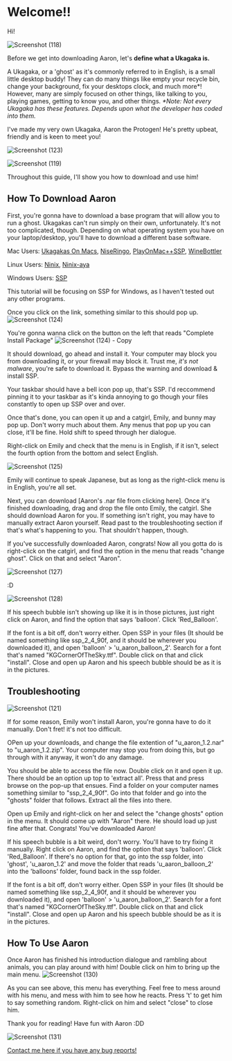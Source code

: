 # Welcome!!

Hi! 

![Screenshot (118)](https://user-images.githubusercontent.com/111025750/184062829-534bf1a5-df41-49a0-a865-983f1b2a5b96.png)

Before we get into downloading Aaron, let's **define what a Ukagaka is.**

A Ukagaka, or a 'ghost' as it's commonly referred to in English, is a small little desktop buddy! They can do many things like empty your recycle bin, change your background, fix your desktops clock, and much more*! However, many are simply focused on other things, like talking to you, playing games, getting to know you, and other things.
_*Note: Not every Ukagaka has these features. Depends upon what the developer has coded into them._

I've made my very own Ukagaka, Aaron the Protogen! He's pretty upbeat, friendly and is keen to meet you!

![Screenshot (123)](https://user-images.githubusercontent.com/111025750/184061264-3323eb1e-c5c0-4946-9e18-92750909e333.png)

![Screenshot (119)](https://user-images.githubusercontent.com/111025750/184061199-58018f56-ee0b-403c-9a6f-acf9112c77ab.png)

Throughout this guide, I'll show you how to download and use him!

## How To Download Aaron
First, you're gonna have to download a base program that will allow you to run a ghost. Ukagakas can't run simply on their own, unfortunately. It's not too complicated, though.
Depending on what operating system you have on your laptop/desktop, you'll have to download a different base software.

Mac Users: [Ukagakas On Macs](http://www14.big.or.jp/~ayase/ese/), [NiseRingo](http://ccm.sherry.jp/ninni/index.en.html), [PlayOnMac++SSP](https://tablesalt.o0o0.jp/ukagaka/ct_maconssp.html), [WineBottler](https://winebottler.kronenberg.org/)

Linux Users: [Ninix](http://ninix-aya.osdn.jp/), [Ninix-aya](https://thanks.yahoo.co.jp/)

Windows Users: [SSP](http://ssp.shillest.net/)

This tutorial will be focusing on SSP for Windows, as I haven't tested out any other programs. 

Once you click on the link, something similar to this should pop up.
![Screenshot (124)](https://user-images.githubusercontent.com/111025750/184062020-9c16441f-c58f-4bb7-8634-9360ab562831.png)

You're gonna wanna click on the button on the left that reads "Complete Install Package"
![Screenshot (124) - Copy](https://user-images.githubusercontent.com/111025750/184062079-51d7425c-d7dc-43d3-8345-4b98fdcce146.png)

It should download, go ahead and install it. Your computer may block you from downloading it, or your firewall may block it. Trust me, *it's not malware*, you're safe to download it. Bypass the warning and download & install SSP.

Your taskbar should have a bell icon pop up, that's SSP. I'd reccommend pinning it to your taskbar as it's kinda annoying to go though your files constantly to open up SSP over and over.

Once that's done, you can open it up and a catgirl, Emily, and bunny may pop up. Don't worry much about them. Any menus that pop up you can close, it'll be fine. Hold shift to speed through her dialogue. 

Right-click on Emily and check that the menu is in English, if it isn't, select the fourth option from the bottom and select English. 

![Screenshot (125)](https://user-images.githubusercontent.com/111025750/184064072-8cfe4861-5ed6-4535-a848-72db2086b0c1.png)

Emily will continue to speak Japanese, but as long as the right-click menu is in English, you're all set.

Next, you can download [Aaron's .nar file from clicking here]. Once it's finished downloading, drag and drop the file onto Emily, the catgirl. She should download Aaron for you. If something isn't right, you may have to manually extract Aaron yourself. Read past to the troubleshooting section if that's what's happening to you. That shouldn't happen, though. 

If you've successfully downloaded Aaron, congrats! Now all you gotta do is right-click on the catgirl, and find the option in the menu that reads "change ghost". Click on that and select "Aaron". 

![Screenshot (127)](https://user-images.githubusercontent.com/111025750/184064112-15ade5e2-34b7-4969-b6f7-c42f1da9a5d8.png)

:D

![Screenshot (128)](https://user-images.githubusercontent.com/111025750/184064240-b6d1bc85-404e-4725-a38f-48a0003ef0d3.png)

If his speech bubble isn't showing up like it is in those pictures, just right click on Aaron, and find the option that says 'balloon'. Click 'Red_Balloon'. 

If the font is a bit off, don't worry either. Open SSP in your files (It should be named something like ssp_2_4_90f, and it should be wherever you downloaded it), and open 'balloon' > 'u_aaron_balloon_2'. Search for a font that's named "KGCornerOfTheSky.ttf". Double click on that and click "install". Close and open up Aaron and his speech bubble should be as it is in the pictures.


## Troubleshooting

![Screenshot (121)](https://user-images.githubusercontent.com/111025750/184064398-6ccc39be-8cdb-455f-849f-df4ad38ee24c.png)

If for some reason, Emily won't install Aaron, you're gonna have to do it manually. Don't fret! it's not too difficult.

OPen up your downloads, and change the file extention of "u_aaron_1.2.nar" to "u_aaron_1.2.zip". Your computer may stop you from doing this, but go through with it anyway, it won't do any damage. 

You should be able to access the file now. Double click on it and open it up. There should be an option up top to 'extract all'. Press that and press browse on the pop-up that ensues. Find a folder on your computer names something similar to "ssp_2_4_90f". Go into that folder and go into the "ghosts" folder that follows. Extract all the files into there. 

Open up Emily and right-click on her and select the "change ghosts" option in the menu. It should come up with "Aaron" there. He should load up just fine after that. Congrats! You've downloaded Aaron! 

If his speech bubble is a bit weird, don't worry. You'll have to try fixing it manually. Right click on Aaron, and find the option that says 'balloon'. Click 'Red_Balloon'. If there's no option for that, go into the ssp folder, into 'ghost', 'u_aaron_1.2' and move the folder that reads 'u_aaron_balloon_2' into the 'balloons' folder, found back in the ssp folder.

If the font is a bit off, don't worry either. Open SSP in your files (It should be named something like ssp_2_4_90f, and it should be wherever you downloaded it), and open 'balloon' > 'u_aaron_balloon_2'. Search for a font that's named "KGCornerOfTheSky.ttf". Double click on that and click "install". Close and open up Aaron and his speech bubble should be as it is in the pictures.

## How To Use Aaron

Once Aaron has finished his introduction dialogue and rambling about animals, you can play around with him! Double click on him to bring up the main menu.
![Screenshot (130)](https://user-images.githubusercontent.com/111025750/184066558-5fdb0e10-b58e-49e4-a9c6-03a6e8776ea2.png)

As you can see above, this menu has everything. Feel free to mess around with his menu, and mess with him to see how he reacts. Press 't' to get him to say something random. Right-click on him and select "close" to close him. 

Thank you for reading! Have fun with Aaron :DD

![Screenshot (131)](https://user-images.githubusercontent.com/111025750/184066805-073ee76b-1b3e-4363-892c-d4cc369556f6.png)

[Contact me here if you have any bug reports!](https://www.instagram.com/ryder_but_cool/)
